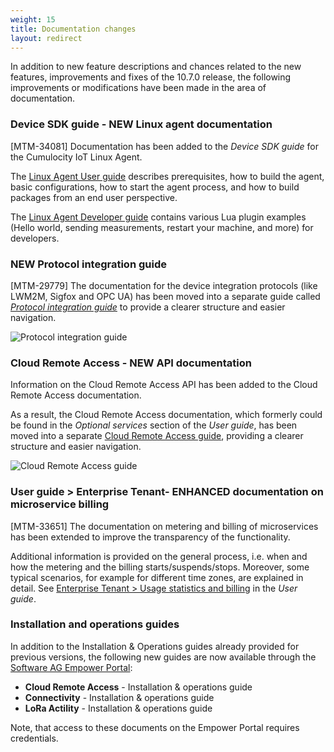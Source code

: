 ```yaml
---
weight: 15
title: Documentation changes
layout: redirect
---
```


In addition to new feature descriptions and chances related to the new features, improvements and fixes of the 10.7.0 release, the following improvements or modifications have been made in the area of documentation.

### Device SDK guide - NEW Linux agent documentation

[MTM-34081] Documentation has been added to the *Device SDK guide* for the Cumulocity IoT Linux Agent.

The [Linux Agent User guide](/device-sdk/linux-agent-user-guide) describes prerequisites, how to build the agent, basic configurations, how to start the agent process, and how to build packages from an end user perspective. 

The [Linux Agent Developer guide](/device-sdk/linux-agent-developer-guide) contains various Lua plugin examples (Hello world, sending measurements, restart your machine, and more) for developers. 

### NEW Protocol integration guide

[MTM-29779] The documentation for the device integration protocols (like LWM2M, Sigfox and OPC UA) has been moved into a separate guide called *[Protocol integration guide](/protocol-integration/overview)* to provide a clearer structure and easier navigation.

![Protocol integration guide](/images/release-notes/new-protocol-integration-guide.png)

### Cloud Remote Access - NEW API documentation

Information on the Cloud Remote Access API has been added to the Cloud Remote Access documentation. 

As a result, the Cloud Remote Access documentation, which formerly could be found in the *Optional services* section of the *User guide*, has been moved into a separate [Cloud Remote Access guide](/cloud-remote-access/cra-general-aspects/), providing a clearer structure and easier navigation.

![Cloud Remote Access guide](/images/release-notes/cloud-remote-access-guide.png)


### User guide > Enterprise Tenant- ENHANCED documentation on microservice billing

[MTM-33651] The documentation on metering and billing of microservices has been extended to improve the transparency of the functionality. 

Additional information is provided on the general process, i.e. when and how the metering and the billing starts/suspends/stops. Moreover, some typical scenarios, for example for different time zones, are explained in detail. See [Enterprise Tenant > Usage statistics and billing](/users-guide/enterprise-edition/#usage-and-billing) in the *User guide*.


### Installation and operations guides

In addition to the Installation & Operations guides already provided for previous versions, the following new guides are now available through the [Software AG Empower Portal](https://documentation.softwareag.com/):

* **Cloud Remote Access** - Installation & operations guide
* **Connectivity** - Installation & operations guide
* **LoRa Actility** - Installation & operations guide

Note, that access to these documents on the Empower Portal requires credentials.

